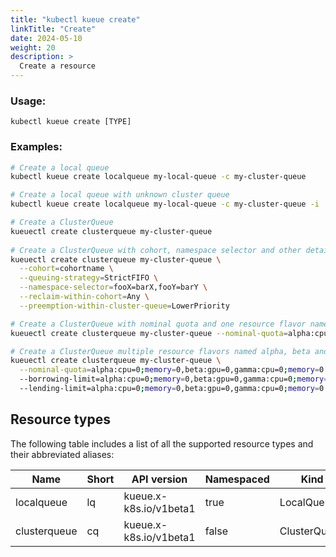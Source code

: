 ```yaml
---
title: "kubectl kueue create"
linkTitle: "Create"
date: 2024-05-10
weight: 20
description: >
  Create a resource
---
```


### Usage:

```
kubectl kueue create [TYPE]
```

### Examples:

```bash
# Create a local queue
kubectl kueue create localqueue my-local-queue -c my-cluster-queue

# Create a local queue with unknown cluster queue
kubectl kueue create localqueue my-local-queue -c my-cluster-queue -i

# Create a ClusterQueue 
kueuectl create clusterqueue my-cluster-queue
  
# Create a ClusterQueue with cohort, namespace selector and other details
kueuectl create clusterqueue my-cluster-queue \
  --cohort=cohortname \
  --queuing-strategy=StrictFIFO \
  --namespace-selector=fooX=barX,fooY=barY \
  --reclaim-within-cohort=Any \
  --preemption-within-cluster-queue=LowerPriority

# Create a ClusterQueue with nominal quota and one resource flavor named alpha
kueuectl create clusterqueue my-cluster-queue --nominal-quota=alpha:cpu=0;memory=0

# Create a ClusterQueue multiple resource flavors named alpha, beta and gamma
kueuectl create clusterqueue my-cluster-queue \
  --nominal-quota=alpha:cpu=0;memory=0,beta:gpu=0,gamma:cpu=0;memory=0 \
  --borrowing-limit=alpha:cpu=0;memory=0,beta:gpu=0,gamma:cpu=0;memory=0 \
  --lending-limit=alpha:cpu=0;memory=0,beta:gpu=0,gamma:cpu=0;memory=0
```

## Resource types

The following table includes a list of all the supported resource types and their abbreviated aliases:

| Name       | Short | API version            | Namespaced | Kind       |
|------------|-------|------------------------|------------|------------|
| localqueue | lq    | kueue.x-k8s.io/v1beta1 | true       | LocalQueue |
| clusterqueue | cq    | kueue.x-k8s.io/v1beta1 | false       | ClusterQueue |